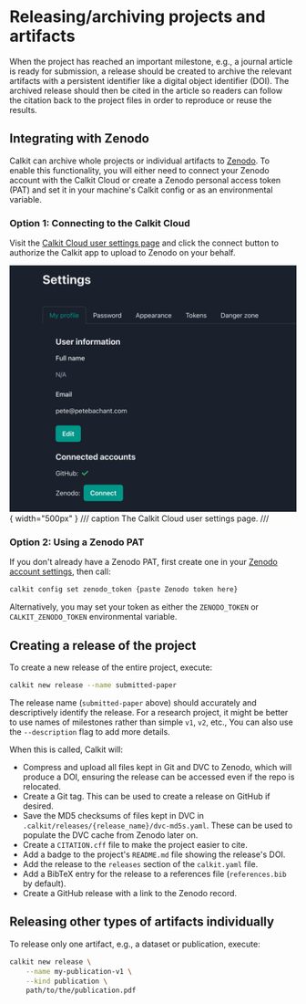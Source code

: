 # Releasing/archiving projects and artifacts

When the project has reached an important milestone, e.g.,
a journal article is ready for submission,
a release should be created to archive the relevant artifacts
with a persistent identifier like a digital object identifier (DOI).
The archived release should then be cited in the article
so readers can follow the citation back to the project
files in order to reproduce or reuse the results.

## Integrating with Zenodo

Calkit can archive whole projects or individual artifacts to
[Zenodo](https://zenodo.org).
To enable this functionality,
you will either need to connect your Zenodo account with the Calkit Cloud or
create a Zenodo personal access token (PAT) and set it
in your machine's Calkit config or as an environmental variable.

### Option 1: Connecting to the Calkit Cloud

Visit the [Calkit Cloud user settings page](https://calkit.io/settings)
and click the connect button to authorize the Calkit app to upload to
Zenodo on your behalf.

![Connect to Zenodo](img/connect-zenodo.png){ width="500px" }
/// caption
The Calkit Cloud user settings page.
///

### Option 2: Using a Zenodo PAT

If you don't already have a Zenodo PAT,
first create one in your
[Zenodo account settings](https://zenodo.org/account/settings/applications/),
then call:

```sh
calkit config set zenodo_token {paste Zenodo token here}
```

Alternatively,
you may set your token as either the `ZENODO_TOKEN` or `CALKIT_ZENODO_TOKEN`
environmental variable.

## Creating a release of the project

To create a new release of the entire project, execute:

```sh
calkit new release --name submitted-paper
```

The release name (`submitted-paper` above)
should accurately and descriptively identify the release.
For a research project, it might be better to use names of milestones
rather than simple `v1`, `v2`, etc.,
You can also use the `--description` flag to add more details.

When this is called, Calkit will:

- Compress and upload all files kept in Git and DVC to Zenodo,
  which will produce a DOI,
  ensuring the release can be accessed even if the repo is relocated.
- Create a Git tag. This can be used to create a release on GitHub if desired.
- Save the MD5 checksums of files kept in DVC in
  `.calkit/releases/{release_name}/dvc-md5s.yaml`.
  These can be used to populate the DVC cache from Zenodo later on.
- Create a `CITATION.cff` file to make the project easier to cite.
- Add a badge to the project's `README.md` file showing the release's DOI.
- Add the release to the `releases` section of the `calkit.yaml` file.
- Add a BibTeX entry for the release to a references file
  (`references.bib` by default).
- Create a GitHub release with a link to the Zenodo record.

## Releasing other types of artifacts individually

To release only one artifact, e.g., a dataset or publication,
execute:

```sh
calkit new release \
    --name my-publication-v1 \
    --kind publication \
    path/to/the/publication.pdf
```
